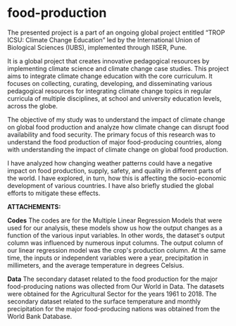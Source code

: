 # food-production

The presented project is a part of an ongoing global project entitled “TROP ICSU: Climate Change Education” led by the International Union of Biological Sciences (IUBS), implemented through IISER, Pune. 

It is a global project that creates innovative pedagogical resources by implementing climate science and climate change case studies. This project aims to integrate climate change education with the core curriculum. It focuses on collecting, curating, developing, and disseminating various pedagogical resources for integrating climate change topics in regular curricula of multiple disciplines, at school and university education levels, across the globe. 

The objective of my study was to understand the impact of climate change on global food production and analyze how climate change can disrupt food availability and food security. The primary focus of this research was to understand the food production of major food-producing countries, along with understanding the impact of climate change on global food production. 

I have analyzed how changing weather patterns could have a negative impact on food production, supply, safety, and quality in different parts of the world. I have explored, in turn, how this is affecting the socio-economic development of various countries. I have also briefly studied the global efforts to mitigate these effects.

**ATTACHEMENTS:**

**Codes** 
The codes are for the Multiple Linear Regression Models that were used for our analysis, these models show us how the output changes as a function of the various input variables. In other words, the dataset's output column was influenced by numerous input columns. The output column of our linear regression model was the crop's production column. At the same time, the inputs or independent variables were a year, precipitation in millimeters, and the average temperature in degrees Celsius.

**Data**
The secondary dataset related to the food production for the major food-producing nations was ollected from Our World in Data. The datasets were obtained for the Agricultural Sector for the years 1961 to 2018. The secondary dataset related to the surface temperature and monthly precipitation for the major food-producing nations was obtained from the World Bank Database.

